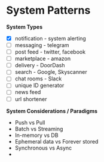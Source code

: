 # System Patterns

**System Types**

- [x] notification - system alerting
- [ ] messaging - telegram
- [ ] post feed - twitter, facebook
- [ ] marketplace - amazon
- [ ] delivery - DoorDash
- [ ] search - Google, Skyscanner
- [ ] chat rooms - Slack
- [ ] unique ID generator
- [ ] news feed
- [ ] url shortener

**System Considerations / Paradigms**

- Push vs Pull
- Batch vs Streaming
- In-memory vs DB
- Ephemeral data vs Forever stored
- Synchronous vs Async
- 
